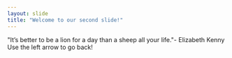 ```yaml
---
layout: slide
title: "Welcome to our second slide!"
---
```

"It’s better to be a lion for a day than a sheep all your life."- Elizabeth Kenny
Use the left arrow to go back!
